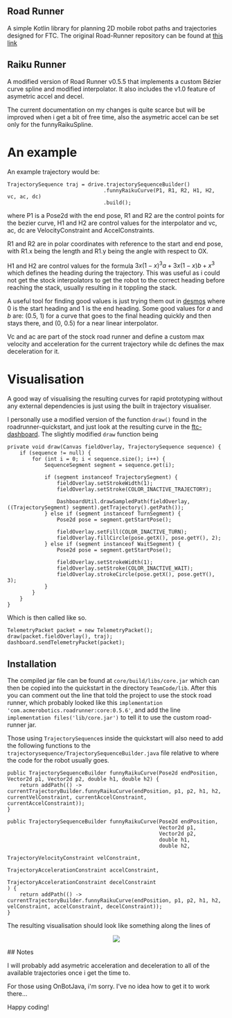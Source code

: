 ## Road Runner

A simple Kotlin library for planning 2D mobile robot paths and trajectories designed for FTC. The original Road-Runner repository can be found at [this link](https://github.com/acmerobotics/road-runner)

## Raiku Runner

A modified version of Road Runner v0.5.5 that implements a custom Bézier curve spline and modified interpolator. It also includes the v1.0 feature of asymetric accel and decel.

The current documentation on my changes is quite scarce but will be improved when i get a bit of free time, also the asymetric accel can be set only for the funnyRaikuSpline.

# An example
An example trajectory would be:
```
TrajectorySequence traj = drive.trajectorySequenceBuilder()
                               .funnyRaikuCurve(P1, R1, R2, H1, H2, vc, ac, dc)
                               .build();
```

where P1 is a Pose2d with the end pose, R1 and R2 are the control points for the bezier curve, H1 and H2 are control values for the interpolator and vc, ac, dc are VelocityConstraint and AccelConstraints.

R1 and R2 are in polar coordinates with reference to the start and end pose, with R1.x being the length and R1.y being the angle with respect to OX.

H1 and H2 are control values for the formula $3x(1-x)^3a + 3x(1-x)b + x^3$ which defines the heading during the trajectory. This was useful as i could not get the stock interpolators to get the robot to the correct heading before reaching the stack, usually resulting in it toppling the stack.

A useful tool for finding good values is just trying them out in [desmos](https://www.desmos.com/calculator/9nigdxolvm) where 0 is the start heading and 1 is the end heading. Some good values for $a$ and $b$ are: (0.5, 1) for a curve that goes to the final heading quickly and then stays there, and (0, 0.5) for a near linear interpolator. 

Vc and ac are part of the stock road runner and define a custom max velocity and acceleration for the current trajectory while dc defines the max deceleration for it.

# Visualisation

A good way of visualising the resulting curves for rapid prototyping without any external dependencies is just using the built in trajectory visualiser.

I personally use a modified version of the function ``draw()`` found in the roadrunner-quickstart, and just look at the resulting curve in the [ftc-dashboard](https://github.com/acmerobotics/ftc-dashboard). The slightly modified ``draw`` function being
```
private void draw(Canvas fieldOverlay, TrajectorySequence sequence) {
    if (sequence != null) {
        for (int i = 0; i < sequence.size(); i++) {
            SequenceSegment segment = sequence.get(i);

            if (segment instanceof TrajectorySegment) {
                fieldOverlay.setStrokeWidth(1);
                fieldOverlay.setStroke(COLOR_INACTIVE_TRAJECTORY);

                DashboardUtil.drawSampledPath(fieldOverlay, ((TrajectorySegment) segment).getTrajectory().getPath());
            } else if (segment instanceof TurnSegment) {
                Pose2d pose = segment.getStartPose();

                fieldOverlay.setFill(COLOR_INACTIVE_TURN);
                fieldOverlay.fillCircle(pose.getX(), pose.getY(), 2);
            } else if (segment instanceof WaitSegment) {
                Pose2d pose = segment.getStartPose();

                fieldOverlay.setStrokeWidth(1);
                fieldOverlay.setStroke(COLOR_INACTIVE_WAIT);
                fieldOverlay.strokeCircle(pose.getX(), pose.getY(), 3);
            }
        }
    }
}
```
Which is then called like so.
```
TelemetryPacket packet = new TelemetryPacket();
draw(packet.fieldOverlay(), traj);
dashboard.sendTelemetryPacket(packet);
```

## Installation

The compiled jar file can be found at ``core/build/libs/core.jar`` which can then be copied into the quickstart in the directory ``TeamCode/lib``. After this you can comment out the line that told the project to use the stock road runner, which probably looked like this ``implementation 'com.acmerobotics.roadrunner:core:0.5.6'``, and add the line ``implementation files('lib/core.jar')`` to tell it to use the custom road-runner jar.

Those using ``TrajectorySequence``s inside the quickstart will also need to add the following functions to the ``trajectorysequence/TrajectorySequenceBuilder.java`` file relative to where the code for the robot usually goes.

```
public TrajectorySequenceBuilder funnyRaikuCurve(Pose2d endPosition, Vector2d p1, Vector2d p2, double h1, double h2) {
    return addPath(() -> currentTrajectoryBuilder.funnyRaikuCurve(endPosition, p1, p2, h1, h2, currentVelConstraint, currentAccelConstraint, currentAccelConstraint));
}

public TrajectorySequenceBuilder funnyRaikuCurve(Pose2d endPosition,
                                                 Vector2d p1,
                                                 Vector2d p2,
                                                 double h1,
                                                 double h2,
                                                 TrajectoryVelocityConstraint velConstraint,
                                                 TrajectoryAccelerationConstraint accelConstraint,
                                                 TrajectoryAccelerationConstraint decelConstraint
) {
    return addPath(() -> currentTrajectoryBuilder.funnyRaikuCurve(endPosition, p1, p2, h1, h2, velConstraint, accelConstraint, decelConstraint));
}
```

The resulting visualisation should look like something along the lines of
<p align="center">
    <img src="https://media.discordapp.net/attachments/944145687896002640/1073313202311544913/Teren.png?width=512&height=512"/>
</p>
## Notes

I will probably add asymetric acceleration and deceleration to all of the available trajectories once i get the time to. 

For those using OnBotJava, i'm sorry. I've no idea how to get it to work there...

Happy coding!
